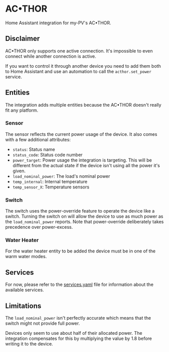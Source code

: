 # AC•THOR

Home Assistant integration for my-PV's AC•THOR.

## Disclaimer
AC•THOR only supports one active connection.
It's impossible to even connect while another connection is active. 

If you want to control it through another device you need to add them both to Home Assistant and use an automation to call the `acthor.set_power` service.


## Entities

The integration adds multiple entities because the AC•THOR doesn't really fit any platform.

### Sensor

The sensor reflects the current power usage of the device.
It also comes with a few additional attributes:

- `status`: Status name
- `status_code`: Status code number
- `power_target`: Power usage the integration is targeting.
    This will be different from the actual state if the device isn't using all the power it's given.
- `load_nominal_power`: The load's nominal power
- `temp_internal`: Internal temperature
- `temp_sensor_X`: Temperature sensors


### Switch

The switch uses the power-override feature to operate the device like a switch.
Turning the switch on will allow the device to use as much power as the `load_nominal_power` reports.
Note that power-override deliberately takes precedence over power-excess.


### Water Heater

For the water heater entity to be added the device must be in one of the warm water modes.


## Services

For now, please refer to the [services.yaml](custom_components/acthor/services.yaml) file for information about the available services.

## Limitations

The `load_nominal_power` isn't perfectly accurate which means that the switch might not provide full power.

Devices only seem to use about half of their allocated power. 
The integration compensates for this by multiplying the value by 1.8 before writing it to the device.